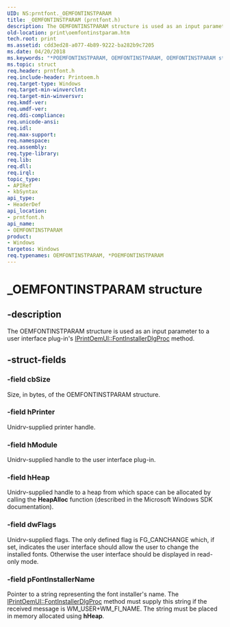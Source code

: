 ```yaml
---
UID: NS:prntfont._OEMFONTINSTPARAM
title: _OEMFONTINSTPARAM (prntfont.h)
description: The OEMFONTINSTPARAM structure is used as an input parameter to a user interface plug-in's IPrintOemUI::FontInstallerDlgProc method.
old-location: print\oemfontinstparam.htm
tech.root: print
ms.assetid: cdd3ed28-a077-4b89-9222-ba282b9c7205
ms.date: 04/20/2018
ms.keywords: "*POEMFONTINSTPARAM, OEMFONTINSTPARAM, OEMFONTINSTPARAM structure [Print Devices], POEMFONTINSTPARAM, POEMFONTINSTPARAM structure pointer [Print Devices], _OEMFONTINSTPARAM, print.oemfontinstparam, print_unidrv-pscript_ui_d306ca78-7f06-4ccf-a501-7470f33f96cb.xml, prntfont/OEMFONTINSTPARAM, prntfont/POEMFONTINSTPARAM"
ms.topic: struct
req.header: prntfont.h
req.include-header: Printoem.h
req.target-type: Windows
req.target-min-winverclnt: 
req.target-min-winversvr: 
req.kmdf-ver: 
req.umdf-ver: 
req.ddi-compliance: 
req.unicode-ansi: 
req.idl: 
req.max-support: 
req.namespace: 
req.assembly: 
req.type-library: 
req.lib: 
req.dll: 
req.irql: 
topic_type:
- APIRef
- kbSyntax
api_type:
- HeaderDef
api_location:
- prntfont.h
api_name:
- OEMFONTINSTPARAM
product:
- Windows
targetos: Windows
req.typenames: OEMFONTINSTPARAM, *POEMFONTINSTPARAM
---
```


# _OEMFONTINSTPARAM structure


## -description


The OEMFONTINSTPARAM structure is used as an input parameter to a user interface plug-in's <a href="https://docs.microsoft.com/windows-hardware/drivers/ddi/content/prcomoem/nf-prcomoem-iprintoemui-fontinstallerdlgproc">IPrintOemUI::FontInstallerDlgProc</a> method.


## -struct-fields




### -field cbSize

Size, in bytes, of the OEMFONTINSTPARAM structure.


### -field hPrinter

Unidrv-supplied printer handle.


### -field hModule

Unidrv-supplied handle to the user interface plug-in.


### -field hHeap

Unidrv-supplied handle to a heap from which space can be allocated by calling the <b>HeapAlloc</b> function (described in the Microsoft Windows SDK documentation).


### -field dwFlags

Unidrv-supplied flags. The only defined flag is FG_CANCHANGE which, if set, indicates the user interface should allow the user to change the installed fonts. Otherwise the user interface should be displayed in read-only mode.


### -field pFontInstallerName

Pointer to a string representing the font installer's name. The <a href="https://docs.microsoft.com/windows-hardware/drivers/ddi/content/prcomoem/nf-prcomoem-iprintoemui-fontinstallerdlgproc">IPrintOemUI::FontInstallerDlgProc</a> method must supply this string if the received message is WM_USER+WM_FI_NAME. The string must be placed in memory allocated using <b>hHeap</b>.

